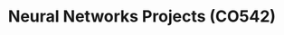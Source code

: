 ---
layout: project_cat
title: Neural Networks Projects (CO542)
nav_order: 9
permalink: /co542/
has_children: true

code: co542
type: COURSE
parent: Home
has_toc: true
search_exclude: true

readmore: "#"

default_thumb_image: /data/categories/co542/thumbnail.jpg
description: This section contains projects conducted as a partial requirement to complete the course CO542 - Neural Networks and Fuzzy Systems
---